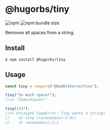 # @hugorbs/tiny

![npm](https://img.shields.io/npm/v/@hugorbs/tiny.svg)
![npm bundle size](https://img.shields.io/bundlephobia/min/@hugorbs/tiny.svg)

Removes all spaces from a string.

## Install

```
$ npm install @hugorbs/tiny
```

## Usage

```js
const tiny = require("@bamblehorse/tiny");

tiny("So much space!");
//=> "Somuchspace!"

tiny(1337);
//=> Uncaught TypeError: Tiny wants a string!
//    at tiny (<anonymous>:2:41)
//    at <anonymous>:1:1
```